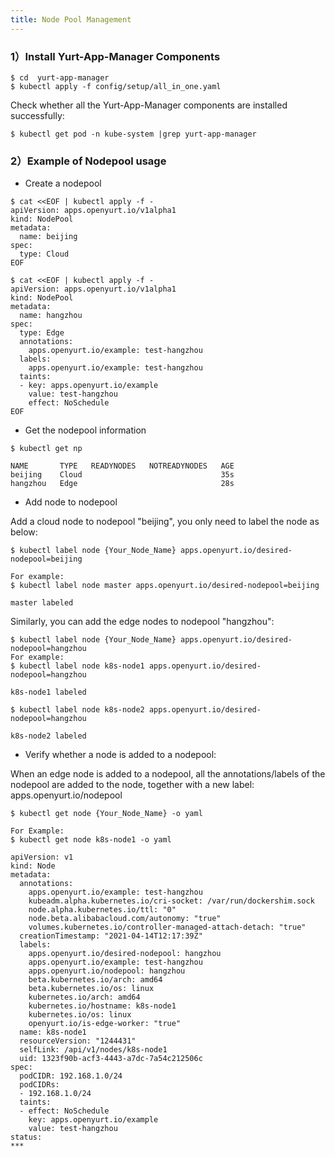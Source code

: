 ```yaml
---
title: Node Pool Management
---
```


### 

### 1）Install Yurt-App-Manager Components

```shell
$ cd  yurt-app-manager
$ kubectl apply -f config/setup/all_in_one.yaml
```

Check whether all the Yurt-App-Manager components are installed successfully:

```shell
$ kubectl get pod -n kube-system |grep yurt-app-manager
```



### 2）Example of Nodepool usage

- Create a nodepool

```shell
$ cat <<EOF | kubectl apply -f -
apiVersion: apps.openyurt.io/v1alpha1
kind: NodePool
metadata:
  name: beijing
spec:
  type: Cloud
EOF

$ cat <<EOF | kubectl apply -f -
apiVersion: apps.openyurt.io/v1alpha1
kind: NodePool
metadata:
  name: hangzhou
spec:
  type: Edge
  annotations:
    apps.openyurt.io/example: test-hangzhou
  labels:
    apps.openyurt.io/example: test-hangzhou
  taints:
  - key: apps.openyurt.io/example
    value: test-hangzhou
    effect: NoSchedule
EOF
```

- Get the nodepool information

```shell
$ kubectl get np 

NAME       TYPE   READYNODES   NOTREADYNODES   AGE
beijing    Cloud                               35s
hangzhou   Edge                                28s
```

- Add node to nodepool

Add a cloud node to nodepool "beijing", you only need to label the node as below:

```shell
$ kubectl label node {Your_Node_Name} apps.openyurt.io/desired-nodepool=beijing
```



```shell
For example:
$ kubectl label node master apps.openyurt.io/desired-nodepool=beijing

master labeled
```

Similarly, you can add the edge nodes to nodepool "hangzhou":

```shell
$ kubectl label node {Your_Node_Name} apps.openyurt.io/desired-nodepool=hangzhou
For example:
$ kubectl label node k8s-node1 apps.openyurt.io/desired-nodepool=hangzhou

k8s-node1 labeled

$ kubectl label node k8s-node2 apps.openyurt.io/desired-nodepool=hangzhou

k8s-node2 labeled
```

- Verify whether a node is added to a nodepool:

When an edge node is added to a nodepool, all the annotations/labels of the nodepool are added to the node, together with a new label: apps.openyurt.io/nodepool

```shell
$ kubectl get node {Your_Node_Name} -o yaml 

For Example:
$ kubectl get node k8s-node1 -o yaml

apiVersion: v1
kind: Node
metadata:
  annotations:
    apps.openyurt.io/example: test-hangzhou
    kubeadm.alpha.kubernetes.io/cri-socket: /var/run/dockershim.sock
    node.alpha.kubernetes.io/ttl: "0"
    node.beta.alibabacloud.com/autonomy: "true"
    volumes.kubernetes.io/controller-managed-attach-detach: "true"
  creationTimestamp: "2021-04-14T12:17:39Z"
  labels:
    apps.openyurt.io/desired-nodepool: hangzhou
    apps.openyurt.io/example: test-hangzhou
    apps.openyurt.io/nodepool: hangzhou
    beta.kubernetes.io/arch: amd64
    beta.kubernetes.io/os: linux
    kubernetes.io/arch: amd64
    kubernetes.io/hostname: k8s-node1
    kubernetes.io/os: linux
    openyurt.io/is-edge-worker: "true"
  name: k8s-node1
  resourceVersion: "1244431"
  selfLink: /api/v1/nodes/k8s-node1
  uid: 1323f90b-acf3-4443-a7dc-7a54c212506c
spec:
  podCIDR: 192.168.1.0/24
  podCIDRs:
  - 192.168.1.0/24
  taints:
  - effect: NoSchedule
    key: apps.openyurt.io/example
    value: test-hangzhou
status:
***
```

